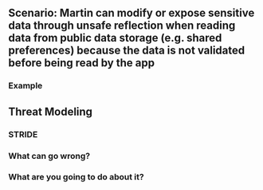 ## Scenario: Martin can modify or expose sensitive data through unsafe reflection when reading data from public data storage (e.g. shared preferences) because the data is not validated before being read by the app

### Example

## Threat Modeling

### STRIDE

### What can go wrong?

### What are you going to do about it?